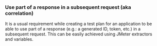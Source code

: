 ### Use part of a response in a subsequent request (aka correlation)

It is a usual requirement while creating a test plan for an application to be able to use part of a response (e.g.: a generated ID, token, etc.) in a subsequent request. This can be easily achieved using JMeter extractors and variables.

<!-- @include: regex-extractor.md -->
<!-- @include: boundary-extractor.md -->
<!-- @include: json-extractor.md -->

